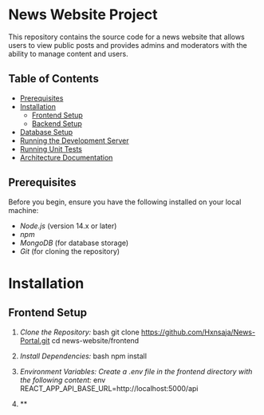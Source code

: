 # News Website Project

This repository contains the source code for a news website that allows users to view public posts and provides admins and moderators with the ability to manage content and users.

## Table of Contents

- [Prerequisites](#prerequisites)
- [Installation](#installation)
  - [Frontend Setup](#frontend-setup)
  - [Backend Setup](#backend-setup)
- [Database Setup](#database-setup)
- [Running the Development Server](#running-the-development-server)
- [Running Unit Tests](#running-unit-tests)
- [Architecture Documentation](#architecture-documentation)

## Prerequisites

Before you begin, ensure you have the following installed on your local machine:

- *Node.js* (version 14.x or later)
- *npm*
- *MongoDB* (for database storage)
- *Git* (for cloning the repository)


# Installation

## Frontend Setup

1. *Clone the Repository:*
   bash
   git clone https://github.com/Hxnsaja/News-Portal.git
   cd news-website/frontend
   
2. *Install Dependencies:*
   bash
   npm install

3. *Environment Variables:*
*Create a .env file in the frontend directory with the following content:*
env
REACT_APP_API_BASE_URL=http://localhost:5000/api

4. **







